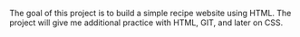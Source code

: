 The goal of this project is to build a simple recipe website using HTML. The project will give me additional practice with HTML, GIT, and later on CSS. 